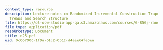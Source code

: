 ```yaml
---
content_type: resource
description: Lecture notes on Randomized Incremental Construction Trapezoidal Decomposition,
  Treaps and Search Structure
file: https://ol-ocw-studio-app-qa.s3.amazonaws.com/courses/6-856j-randomized-algorithms-fall-2002/0c8679001f9a61c28512d4aee64fa5ea_n25.pdf
file_type: application/pdf
resourcetype: Document
title: n25.pdf
uid: 0c867900-1f9a-61c2-8512-d4aee64fa5ea
---
```

